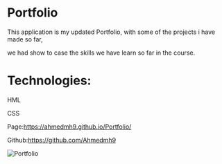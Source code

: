 
# Portfolio
 This application is my updated Portfolio, with some of the projects i have made so far,

we had show to case the skills we have learn so far in the course.

# Technologies:

HML

CSS

Page:https://ahmedmh9.github.io/Portfolio/


Github:https://github.com/Ahmedmh9




![Portfolio](https://user-images.githubusercontent.com/78032515/129093290-cb7456b6-d4b8-4388-8823-1a6234f036f5.gif)
